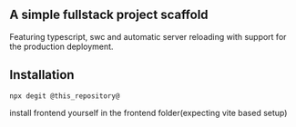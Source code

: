 ## A simple fullstack project scaffold

Featuring typescript, swc and automatic server reloading with support for the production deployment.

## Installation

`npx degit @this_repository@`

install frontend yourself in the frontend folder(expecting vite based setup)
